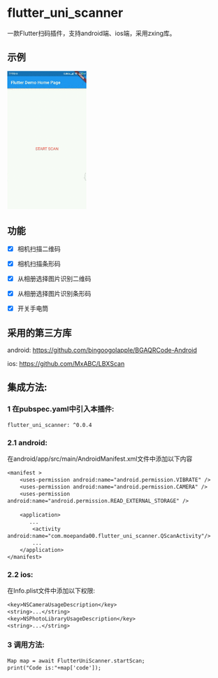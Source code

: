 # flutter_uni_scanner

一款Flutter扫码插件，支持android端、ios端，采用zxing库。

## 示例

<img src="https://raw.githubusercontent.com/moepanda/flutter_uni_scanner/master/example/assets/demo1.gif" width="36%">

## 功能
- [x] 相机扫描二维码
- [x] 相机扫描条形码
- [x] 从相册选择图片识别二维码
- [x] 从相册选择图片识别条形码
- [x] 开关手电筒


## 采用的第三方库

android:
https://github.com/bingoogolapple/BGAQRCode-Android

ios:
https://github.com/MxABC/LBXScan


## 集成方法:

### 1 在pubspec.yaml中引入本插件:

    flutter_uni_scanner: ^0.0.4

### 2.1 android:
在android/app/src/main/AndroidManifest.xml文件中添加以下内容

    <manifest >
        <uses-permission android:name="android.permission.VIBRATE" />
        <uses-permission android:name="android.permission.CAMERA" />
        <uses-permission android:name="android.permission.READ_EXTERNAL_STORAGE" />

        <application>
           ...
            <activity android:name="com.moepanda00.flutter_uni_scanner.QScanActivity"/>
            ...
        </application>
    </manifest>


### 2.2 ios:
在Info.plist文件中添加以下权限:

    <key>NSCameraUsageDescription</key>
    <string>...</string>
    <key>NSPhotoLibraryUsageDescription</key>
    <string>...</string>

### 3 调用方法:

    Map map = await FlutterUniScanner.startScan;
    print("Code is:"+map['code']);